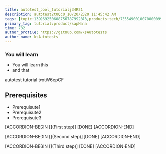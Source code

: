 ```yaml
---
title: autotest_pool_tutorialj34R21
description: autotest2t0Qc0_10/20/2020 11:45:42 AM
tags: [topic:139269250608756787992873,products:tech/73554900100700000996,tutorial:experience/advanced]
primary_tag: tutorial:product/sapHana
time: 732
author_profile: https://github.com/ksAutotests
author_name: ksAutotests
---
```

### You will learn
- You will learn this
- and that

autotest tutorial textW6epCF

## Prerequisites
- Prerequisute1
- Prerequisute2
- Prerequisute3

[ACCORDION-BEGIN [](First step)]
[DONE]
[ACCORDION-END]

[ACCORDION-BEGIN [](Second step)]
[DONE]
[ACCORDION-END]

[ACCORDION-BEGIN [](Third step)]
[DONE]
[ACCORDION-END]

